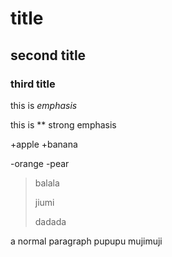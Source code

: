 title
=========

second title
-------------------

### third title

this is *emphasis*

this is ** strong emphasis

+apple
+banana

-orange
-pear

>balala
>  
>jiumi
>
>dadada

a normal paragraph
pupupu
mujimuji
